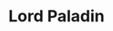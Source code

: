 ---
title: "Lord Paladin"
canonical: "skill/paladin-x"
lists:
    - essence
tier: 4
prerequisites: ["paladin-x/3"]
replacement: true
ladder: "paladin"
---